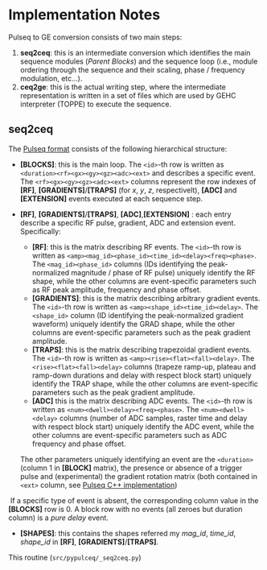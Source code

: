 # Implementation Notes

Pulseq to GE conversion consists of two main steps:

1. **seq2ceq**: this is an intermediate conversion which identifies the main sequence modules (*Parent Blocks*) and the sequence loop (i.e., module ordering through the sequence and their scaling, phase / frequency modulation, etc...).
2. **ceq2ge**: this is the actual writing step, where the intermediate representation is written in a set of files which are used by GEHC interpreter (TOPPE) to execute the sequence.

## seq2ceq

The [Pulseq format](https://pulseq.github.io/specification.pdf) consists of the following hierarchical structure:

- **[BLOCKS]**: this is the main loop. The ``<id>``-th row is written as  ``<duration><rf><gx><gy><gz><adc><ext>`` and describes a specific event. The ``<rf><gx><gy><gz><adc><ext>`` columns represent the row indexes of **[RF]**, **[GRADIENTS]**/**[TRAPS]** (for *x*, *y*, *z*, respectivelt), **[ADC]** and **[EXTENSION]** events executed at each sequence step.

- **[RF]**, **[GRADIENTS]**/**[TRAPS]**, **[ADC]**,**[EXTENSION]** : each entry describe a specific RF pulse, gradient, ADC and extension event. Specifically:
  
  - **[RF]**: this is the matrix describing RF events.  The ``<id>``-th row is written as  ``<amp><mag_id><phase_id><time_id><delay><freq><phase>``. The ``<mag_id><phase_id>`` columns (IDs identifying the peak-normalized magnitude / phase of RF pulse) uniquely identify the RF shape, while the other columns are event-specific parameters such as RF peak amplitude, frequency and phase offset.
  - **[GRADIENTS]**: this is the matrix describing arbitrary gradient events.  The ``<id>``-th row is written as  ``<amp><shape_id><time_id><delay>``.  The ``<shape_id>`` column (ID identifying the peak-normalized gradient waveform) uniquely identify the GRAD shape, while the other columns are event-specific parameters such as the peak gradient amplitude.
  - **[TRAPS]**: this is the matrix describing trapezoidal gradient events.  The ``<id>``-th row is written as  ``<amp><rise><flat><fall><delay>``.  The ``<rise><flat><fall><delay>`` columns (trapeze ramp-up, plateau and ramp-down durations and delay with respect block start) uniquely identify the TRAP shape, while the other columns are event-specific parameters such as the peak gradient amplitude.
  - **[ADC]** this is the matrix describing ADC events.  The ``<id>``-th row is written as  ``<num><dwell><delay><freq><phase>``. The ``<num><dwell><delay>`` columns (number of ADC samples, raster time and delay with respect block start) uniquely identify the ADC event, while the other columns are event-specific parameters such as ADC frequency and phase offset.
  
  The other parameters uniquely identifying an event are the ``<duration>`` (column 1 in **[BLOCK]** matrix), the presence or absence of a trigger pulse and (experimental) the gradient rotation matrix (both contained in ``<ext>`` column, see [Pulseq C++ implementation](https://github.com/pulseq/pulseq/tree/master/src))

​		If a specific type of event is absent, the corresponding column value in the **[BLOCKS]** row is 0. A block 		row with no events (all zeroes but duration column) is a *pure delay* event.

- **[SHAPES]**: this contains the shapes referred my *mag_id*, *time_id*, *shape_id* in **[RF]**, **[GRADIENTS]**/**[TRAPS]**.

This routine (``src/pypulceq/_seq2ceq.py``) 

